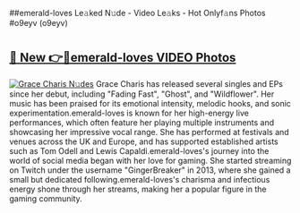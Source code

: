 ##emerald-loves Le𝚊ked N𝚞de - Video Le𝚊ks - Hot Onlyf𝚊ns Photos #o9eyv (o9eyv)

# <h2><a href="https://mediaupload.pro?title=emerald-loves&ref=9FEB">🔗 New 👉🔴emerald-loves VIDEO Photos</a></h2>

[![Grace Charis N𝚞des](https://i.imgur.com/rIISA9y.gif)](https://mediaupload.pro?title=emerald-loves&ref=9FEB)
Grace Charis has released several singles and EPs since her debut, including "Fading Fast", "Ghost", and "Wildflower". Her music has been praised for its emotional intensity, melodic hooks, and sonic experimentation.emerald-loves is known for her high-energy live performances, which often feature her playing multiple instruments and showcasing her impressive vocal range. She has performed at festivals and venues across the UK and Europe, and has supported established artists such as Tom Odell and Lewis Capaldi.emerald-loves's journey into the world of social media began with her love for gaming. She started streaming on Twitch under the username "GingerBreaker" in 2013, where she gained a small but dedicated following.emerald-loves's charisma and infectious energy shone through her streams, making her a popular figure in the gaming community.